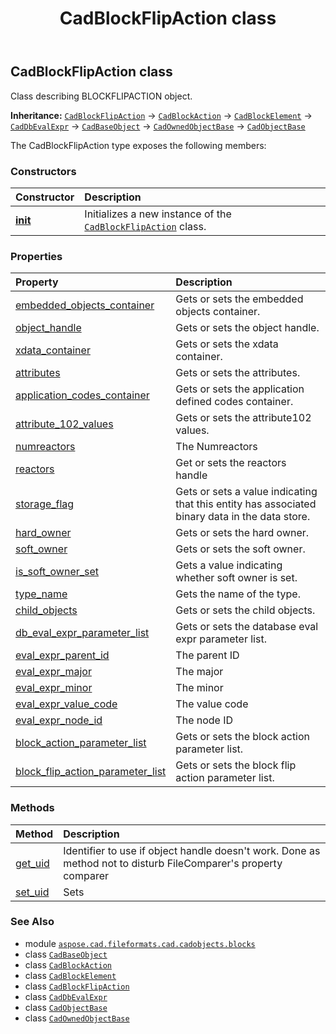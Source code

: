 ﻿---
title: CadBlockFlipAction class
second_title: Aspose.CAD for Python via .NET API References
description: 
type: docs
weight: 90
url: /python-net/aspose.cad.fileformats.cad.cadobjects.blocks/cadblockflipaction/
is_root: false
---

## CadBlockFlipAction class

Class describing BLOCKFLIPACTION object.



**Inheritance:** [`CadBlockFlipAction`](/cad/python-net/aspose.cad.fileformats.cad.cadobjects.blocks/cadblockflipaction) → 
[`CadBlockAction`](/cad/python-net/aspose.cad.fileformats.cad.cadobjects.blocks/cadblockaction) → 
[`CadBlockElement`](/cad/python-net/aspose.cad.fileformats.cad.cadobjects.blocks/cadblockelement) → 
[`CadDbEvalExpr`](/cad/python-net/aspose.cad.fileformats.cad.cadobjects/caddbevalexpr) → 
[`CadBaseObject`](/cad/python-net/aspose.cad.fileformats.cad.cadobjects/cadbaseobject) → 
[`CadOwnedObjectBase`](/cad/python-net/aspose.cad.fileformats.cad.cadobjects/cadownedobjectbase) → 
[`CadObjectBase`](/cad/python-net/aspose.cad.fileformats.cad.cadobjects/cadobjectbase)



The CadBlockFlipAction type exposes the following members:

### Constructors
| Constructor | Description |
| :- | :- |
| [__init__](/cad/python-net/aspose.cad.fileformats.cad.cadobjects.blocks/cadblockflipaction/__init__/#) | Initializes a new instance of the [`CadBlockFlipAction`](/cad/python-net/aspose.cad.fileformats.cad.cadobjects.blocks/cadblockflipaction) class. |


### Properties
| Property | Description |
| :- | :- |
| [embedded_objects_container](/cad/python-net/aspose.cad.fileformats.cad.cadobjects.blocks/cadblockflipaction/embedded_objects_container) | Gets or sets the embedded objects container. |
| [object_handle](/cad/python-net/aspose.cad.fileformats.cad.cadobjects.blocks/cadblockflipaction/object_handle) | Gets or sets the object handle. |
| [xdata_container](/cad/python-net/aspose.cad.fileformats.cad.cadobjects.blocks/cadblockflipaction/xdata_container) | Gets or sets the xdata container. |
| [attributes](/cad/python-net/aspose.cad.fileformats.cad.cadobjects.blocks/cadblockflipaction/attributes) | Gets or sets the attributes. |
| [application_codes_container](/cad/python-net/aspose.cad.fileformats.cad.cadobjects.blocks/cadblockflipaction/application_codes_container) | Gets or sets the application defined codes container. |
| [attribute_102_values](/cad/python-net/aspose.cad.fileformats.cad.cadobjects.blocks/cadblockflipaction/attribute_102_values) | Gets or sets the attribute102 values. |
| [numreactors](/cad/python-net/aspose.cad.fileformats.cad.cadobjects.blocks/cadblockflipaction/numreactors) | The Numreactors |
| [reactors](/cad/python-net/aspose.cad.fileformats.cad.cadobjects.blocks/cadblockflipaction/reactors) | Get or sets the reactors handle |
| [storage_flag](/cad/python-net/aspose.cad.fileformats.cad.cadobjects.blocks/cadblockflipaction/storage_flag) | Gets or sets a value indicating that this entity has associated binary data in the data store. |
| [hard_owner](/cad/python-net/aspose.cad.fileformats.cad.cadobjects.blocks/cadblockflipaction/hard_owner) | Gets or sets the hard owner. |
| [soft_owner](/cad/python-net/aspose.cad.fileformats.cad.cadobjects.blocks/cadblockflipaction/soft_owner) | Gets or sets the soft owner. |
| [is_soft_owner_set](/cad/python-net/aspose.cad.fileformats.cad.cadobjects.blocks/cadblockflipaction/is_soft_owner_set) | Gets a value indicating whether soft owner is set. |
| [type_name](/cad/python-net/aspose.cad.fileformats.cad.cadobjects.blocks/cadblockflipaction/type_name) | Gets the name of the type. |
| [child_objects](/cad/python-net/aspose.cad.fileformats.cad.cadobjects.blocks/cadblockflipaction/child_objects) | Gets or sets the child objects. |
| [db_eval_expr_parameter_list](/cad/python-net/aspose.cad.fileformats.cad.cadobjects.blocks/cadblockflipaction/db_eval_expr_parameter_list) | Gets or sets the database eval expr parameter list. |
| [eval_expr_parent_id](/cad/python-net/aspose.cad.fileformats.cad.cadobjects.blocks/cadblockflipaction/eval_expr_parent_id) | The parent ID |
| [eval_expr_major](/cad/python-net/aspose.cad.fileformats.cad.cadobjects.blocks/cadblockflipaction/eval_expr_major) | The major |
| [eval_expr_minor](/cad/python-net/aspose.cad.fileformats.cad.cadobjects.blocks/cadblockflipaction/eval_expr_minor) | The minor |
| [eval_expr_value_code](/cad/python-net/aspose.cad.fileformats.cad.cadobjects.blocks/cadblockflipaction/eval_expr_value_code) | The value code |
| [eval_expr_node_id](/cad/python-net/aspose.cad.fileformats.cad.cadobjects.blocks/cadblockflipaction/eval_expr_node_id) | The node ID |
| [block_action_parameter_list](/cad/python-net/aspose.cad.fileformats.cad.cadobjects.blocks/cadblockflipaction/block_action_parameter_list) | Gets or sets the block action parameter list. |
| [block_flip_action_parameter_list](/cad/python-net/aspose.cad.fileformats.cad.cadobjects.blocks/cadblockflipaction/block_flip_action_parameter_list) | Gets or sets the block flip action parameter list. |


### Methods
| Method | Description |
| :- | :- |
| [get_uid](/cad/python-net/aspose.cad.fileformats.cad.cadobjects.blocks/cadblockflipaction/get_uid/#) | Identifier to use if object handle doesn't work. Done as method not to disturb FileComparer's property comparer |
| [set_uid](/cad/python-net/aspose.cad.fileformats.cad.cadobjects.blocks/cadblockflipaction/set_uid/#str) | Sets |



### See Also
* module [`aspose.cad.fileformats.cad.cadobjects.blocks`](..)
* class [`CadBaseObject`](/cad/python-net/aspose.cad.fileformats.cad.cadobjects/cadbaseobject)
* class [`CadBlockAction`](/cad/python-net/aspose.cad.fileformats.cad.cadobjects.blocks/cadblockaction)
* class [`CadBlockElement`](/cad/python-net/aspose.cad.fileformats.cad.cadobjects.blocks/cadblockelement)
* class [`CadBlockFlipAction`](/cad/python-net/aspose.cad.fileformats.cad.cadobjects.blocks/cadblockflipaction)
* class [`CadDbEvalExpr`](/cad/python-net/aspose.cad.fileformats.cad.cadobjects/caddbevalexpr)
* class [`CadObjectBase`](/cad/python-net/aspose.cad.fileformats.cad.cadobjects/cadobjectbase)
* class [`CadOwnedObjectBase`](/cad/python-net/aspose.cad.fileformats.cad.cadobjects/cadownedobjectbase)

